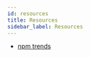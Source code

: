 ```yaml
---
id: resources
title: Resources
sidebar_label: Resources
---
```


- [npm trends](https://www.npmtrends.com/)
